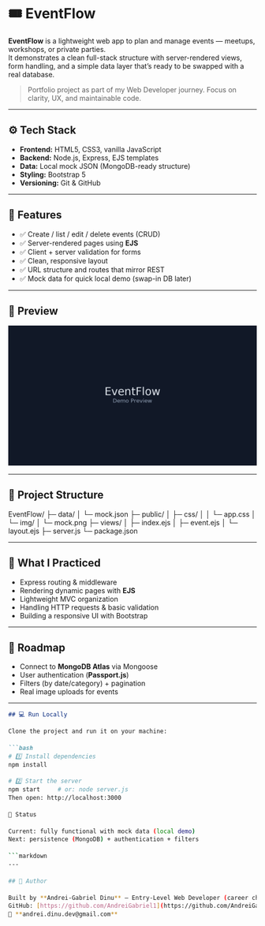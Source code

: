 # 🎟️ EventFlow

**EventFlow** is a lightweight web app to plan and manage events — meetups, workshops, or private parties.  
It demonstrates a clean full-stack structure with server-rendered views, form handling, and a simple data layer that’s ready to be swapped with a real database.

> Portfolio project as part of my Web Developer journey. Focus on clarity, UX, and maintainable code.

---

## ⚙️ Tech Stack

- **Frontend:** HTML5, CSS3, vanilla JavaScript  
- **Backend:** Node.js, Express, EJS templates  
- **Data:** Local mock JSON (MongoDB-ready structure)  
- **Styling:** Bootstrap 5  
- **Versioning:** Git & GitHub  

---

## 🚀 Features

- ✅ Create / list / edit / delete events (CRUD)  
- ✅ Server-rendered pages using **EJS**  
- ✅ Client + server validation for forms  
- ✅ Clean, responsive layout  
- ✅ URL structure and routes that mirror REST  
- ✅ Mock data for quick local demo (swap-in DB later)  

---

## 📸 Preview

![Preview](public/img/mock.png)

---

## 🧩 Project Structure
EventFlow/
├─ data/
│ └─ mock.json
├─ public/
│ ├─ css/
│ │ └─ app.css
│ └─ img/
│ └─ mock.png
├─ views/
│ ├─ index.ejs
│ ├─ event.ejs
│ └─ layout.ejs
├─ server.js
└─ package.json

---

## 🧠 What I Practiced

- Express routing & middleware  
- Rendering dynamic pages with **EJS**  
- Lightweight MVC organization  
- Handling HTTP requests & basic validation  
- Building a responsive UI with Bootstrap  

---

## 🔮 Roadmap

- Connect to **MongoDB Atlas** via Mongoose  
- User authentication (**Passport.js**)  
- Filters (by date/category) + pagination  
- Real image uploads for events  

---

```markdown
## 💻 Run Locally

Clone the project and run it on your machine:

```bash
# 1️⃣ Install dependencies
npm install

# 2️⃣ Start the server
npm start     # or: node server.js
Then open: http://localhost:3000

📌 Status

Current: fully functional with mock data (local demo)
Next: persistence (MongoDB) + authentication + filters

```markdown
---

## 👤 Author

Built by **Andrei-Gabriel Dinu** — Entry-Level Web Developer (career change)  
GitHub: [https://github.com/AndreiGabriel1](https://github.com/AndreiGabriel1)  
📧 **andrei.dinu.dev@gmail.com**